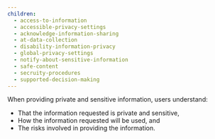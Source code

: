 ```yaml
---
children:
  - access-to-information
  - accessible-privacy-settings
  - acknowledge-information-sharing
  - at-data-collection
  - disability-information-privacy
  - global-privacy-settings
  - notify-about-sensitive-information
  - safe-content
  - secruity-procedures
  - supported-decision-making
---
```


When providing private and sensitive information, users understand:
* That the information requested is private and sensitive,
* How the information requested will be used, and
* The risks involved in providing the information.

